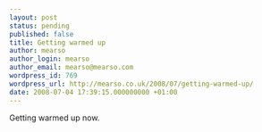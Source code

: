 ```yaml
---
layout: post
status: pending
published: false
title: Getting warmed up
author: mearso
author_login: mearso
author_email: mearso@mearso.com
wordpress_id: 769
wordpress_url: http://mearso.co.uk/2008/07/getting-warmed-up/
date: 2008-07-04 17:39:15.000000000 +01:00
---
```

Getting warmed up now.
